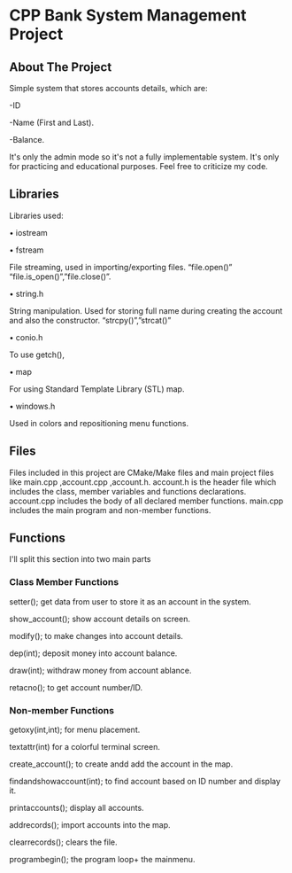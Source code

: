 # CPP Bank System Management Project
## About The Project
Simple system that stores accounts details, which are:

-ID

-Name (First and Last).

-Balance.

It's only the admin mode so it's not a fully implementable system. It's only for practicing and educational purposes. Feel free to criticize my code.
## Libraries
Libraries used:

•	iostream

•	fstream

File streaming, used in importing/exporting files. “file.open()” “file.is_open()”,”file.close()”.

•	string.h

String manipulation. Used for storing full name during creating the account and also the constructor. “strcpy()”,”strcat()”

•	conio.h

To use getch(),

•	map

For using Standard Template Library (STL) map.

•	windows.h

Used in colors and repositioning menu functions.

## Files
Files included in this project are CMake/Make files and main project files like main.cpp ,account.cpp ,account.h.
account.h is the header file which includes the class, member variables and functions declarations.
account.cpp includes the body of all declared member functions.
main.cpp includes the main program and non-member functions.
## Functions
I'll split this section into two main parts
### Class Member Functions

setter(); get data from user to store it as an account in the system.

show_account(); show account details on screen.

modify(); to make changes into account details.

dep(int); deposit money into account balance.

draw(int); withdraw money from account ablance.

retacno(); to get account number/ID.
### Non-member Functions
getoxy(int,int); for menu placement.

textattr(int) for a colorful terminal screen.

create_account(); to create andd add the account in the map.

findandshowaccount(int); to find account based on ID number and display it.

printaccounts(); display all accounts.

addrecords(); import accounts into the map.

clearrecords(); clears the file.

programbegin(); the program loop+ the mainmenu.

